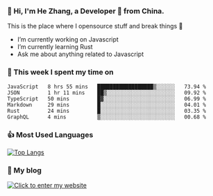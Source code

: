 ### 👋 Hi, I'm He Zhang, a Developer 🚀 from China.

This is the place where I opensource stuff and break things :rofl:

- I’m currently working on Javascript
- I’m currently learning Rust
- Ask me about anything related to Javascript

### 💪 This week I spent my time on 
<!--START_SECTION:waka-->

```text
JavaScript   8 hrs 55 mins   ██████████████████▒░░░░░░   73.94 %
JSON         1 hr 11 mins    ██▒░░░░░░░░░░░░░░░░░░░░░░   09.92 %
TypeScript   50 mins         █▓░░░░░░░░░░░░░░░░░░░░░░░   06.99 %
Markdown     29 mins         █░░░░░░░░░░░░░░░░░░░░░░░░   04.01 %
Rust         24 mins         █░░░░░░░░░░░░░░░░░░░░░░░░   03.35 %
GraphQL      4 mins          ▒░░░░░░░░░░░░░░░░░░░░░░░░   00.68 %
```

<!--END_SECTION:waka-->

### 👍 Most Used Languages
[![Top Langs](https://github-readme-stats.vercel.app/api/top-langs/?username=zhanghecool&layout=compact)](https://zhanghe.cool)

### 🌈 My blog 
[![Click to enter my website](https://cdn.jsdelivr.net/gh/zhanghecool/assets/images/gif/zhanghecools.gif)](https://zhanghe.cool)
